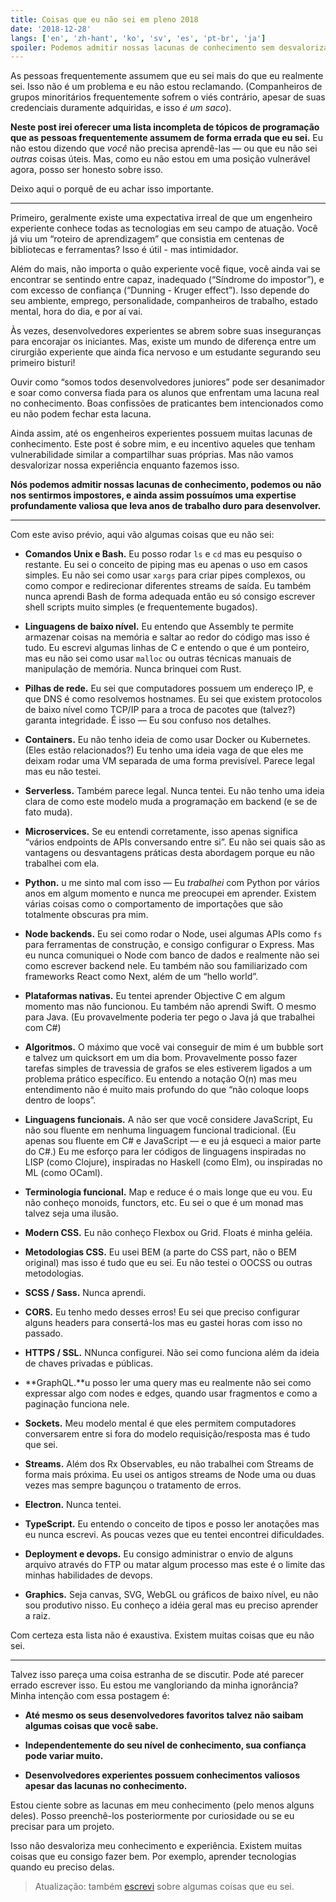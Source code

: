 ```yaml
---
title: Coisas que eu não sei em pleno 2018
date: '2018-12-28'
langs: ['en', 'zh-hant', 'ko', 'sv', 'es', 'pt-br', 'ja']
spoiler: Podemos admitir nossas lacunas de conhecimento sem desvalorizar nossa experiência.
---
```


As pessoas frequentemente assumem que eu sei mais do que eu realmente sei. Isso não é um problema e eu não estou reclamando. (Companheiros de grupos minoritários frequentemente sofrem o viés contrário, apesar de suas credenciais duramente adquiridas, e isso *é um saco*).

**Neste post irei oferecer uma lista incompleta de tópicos de programação que as pessoas frequentemente assumem de forma errada que eu sei.** Eu não estou dizendo que *você* não precisa aprendê-las — ou que eu não sei *outras* coisas úteis. Mas, como eu não estou em uma posição vulnerável agora, posso ser honesto sobre isso.

Deixo aqui o porquê de eu achar isso importante.

---

Primeiro, geralmente existe uma expectativa irreal de que um engenheiro experiente conhece todas as tecnologias em seu campo de atuação. Você já viu um “roteiro de aprendizagem” que consistia em centenas de bibliotecas e ferramentas? Isso é útil - mas intimidador.

Além do mais, não importa o quão experiente você fique, você ainda vai se encontrar se sentindo entre capaz, inadequado (“Síndrome do impostor”), e com excesso de confiança (“Dunning - Kruger effect”). Isso depende do seu ambiente, emprego, personalidade, companheiros de trabalho, estado mental, hora do dia, e por aí vai.

Às vezes, desenvolvedores experientes se abrem sobre suas inseguranças para encorajar os iniciantes. Mas, existe um mundo de diferença entre um cirurgião experiente que ainda fica nervoso e um estudante segurando seu primeiro bisturi!

Ouvir como “somos todos desenvolvedores juniores” pode ser desanimador e soar como conversa fiada para os alunos que enfrentam uma lacuna real no conhecimento. Boas confissões de praticantes bem intencionados como eu não podem fechar esta lacuna.

Ainda assim, até os engenheiros experientes possuem muitas lacunas de conhecimento. Este post é sobre mim, e eu incentivo aqueles que tenham vulnerabilidade similar a compartilhar suas próprias. Mas não vamos desvalorizar nossa experiência enquanto fazemos isso.

**Nós podemos admitir nossas lacunas de conhecimento, podemos ou não nos sentirmos impostores, e ainda assim possuímos uma expertise profundamente valiosa que leva anos de trabalho duro para desenvolver.**

---

Com este aviso prévio, aqui vão algumas coisas que eu não sei:

* **Comandos Unix e Bash.**  Eu posso rodar `ls` e `cd` mas eu pesquiso o restante. Eu sei o conceito de piping mas eu apenas o uso em casos simples. Eu não sei como usar `xargs` para criar pipes complexos, ou como compor e redirecionar diferentes streams de saída. Eu também nunca aprendi Bash de forma adequada então eu só consigo escrever shell scripts muito simples (e frequentemente bugados).

* **Linguagens de baixo nível.** Eu entendo que Assembly te permite armazenar coisas na memória e saltar ao redor do código mas isso é tudo. Eu escrevi algumas linhas de C e entendo o que é um ponteiro, mas eu não sei como usar `malloc` ou outras técnicas manuais de manipulação  de memória. Nunca brinquei com Rust.

* **Pilhas de rede.** Eu sei que computadores possuem um endereço IP, e que DNS é como resolvemos hostnames. Eu sei que existem protocolos de baixo nível como TCP/IP para a troca de pacotes que (talvez?) garanta integridade. É isso — Eu sou confuso nos detalhes.

* **Containers.** Eu não tenho ideia de como usar Docker ou Kubernetes. (Eles estão relacionados?) Eu tenho uma ideia vaga de que eles me deixam rodar uma VM separada de uma forma previsível. Parece legal mas eu não testei.

* **Serverless.** Também parece legal. Nunca tentei. Eu não tenho uma ideia clara de como este modelo muda a programação em backend (e se de fato muda).

* **Microservices.** Se eu entendi corretamente, isso apenas significa “vários endpoints de APIs conversando entre si”. Eu não sei quais são as vantagens ou desvantagens práticas desta abordagem porque eu não trabalhei com ela.

* **Python.** u me sinto mal com isso — Eu *trabalhei* com Python por vários anos em algum momento e nunca me preocupei em aprender. Existem várias coisas como o comportamento de importações que são totalmente obscuras pra mim.

* **Node backends.** Eu sei como rodar o Node, usei algumas APIs como `fs` para ferramentas de construção, e consigo configurar o Express. Mas eu nunca comuniquei o Node com banco de dados e realmente não sei como escrever backend nele. Eu também não sou familiarizado com frameworks React como Next, além de um “hello world”.

* **Plataformas nativas.** Eu tentei aprender Objective C em algum momento mas não funcionou. Eu também não aprendi Swift. O mesmo para Java. (Eu provavelmente poderia ter pego o Java já que trabalhei com C#)

* **Algoritmos.** O máximo que você vai conseguir de mim é um bubble sort e talvez um quicksort em um dia bom. Provavelmente posso fazer tarefas simples de travessia de grafos se eles estiverem ligados a um problema prático específico. Eu entendo a notação O(n) mas meu entendimento não é muito mais profundo do que “não coloque loops dentro de loops”.

* **Linguagens funcionais.** A não ser que você considere JavaScript, Eu não sou fluente em nenhuma linguagem funcional tradicional. (Eu apenas sou fluente em C# e JavaScript — e eu já esqueci a maior parte do C#.) Eu me esforço para ler códigos de linguagens inspiradas no LISP (como Clojure), inspiradas no Haskell (como Elm), ou inspiradas no ML (como OCaml).

* **Terminologia funcional.** Map e reduce é o mais longe que eu vou. Eu não conheço monoids, functors, etc. Eu sei o que é um monad mas talvez seja uma ilusão.

* **Modern CSS.** Eu não conheço Flexbox ou Grid. Floats é minha geléia.

* **Metodologias CSS.** Eu usei BEM (a parte do CSS part, não o BEM original) mas isso é tudo que eu sei. Eu não testei o OOCSS ou outras metodologias.

* **SCSS / Sass.** Nunca aprendi.

* **CORS.** Eu tenho medo desses erros! Eu sei que preciso configurar alguns headers para consertá-los mas eu gastei horas com isso no passado.

* **HTTPS / SSL.** NNunca configurei. Não sei como funciona além da ideia de chaves privadas e públicas.

* **GraphQL.**u posso ler uma query mas eu realmente não sei como expressar algo com nodes e edges, quando usar fragmentos e como a paginação funciona nele.

* **Sockets.** Meu modelo mental é que eles permitem computadores conversarem entre si fora do modelo requisição/resposta mas é tudo que sei.

* **Streams.** Além dos Rx Observables, eu não trabalhei com Streams de forma mais próxima. Eu usei os antigos streams de Node uma ou duas vezes mas sempre bagunçou o tratamento de erros.

* **Electron.** Nunca tentei.

* **TypeScript.** Eu entendo o conceito de tipos e posso ler anotações mas eu nunca escrevi. As poucas vezes que eu tentei encontrei dificuldades.

* **Deployment e devops.** Eu consigo administrar o envio de alguns arquivo através do FTP ou matar algum processo mas este é o limite das minhas habilidades de devops.

* **Graphics.** Seja canvas, SVG, WebGL ou gráficos de baixo nível, eu não sou produtivo nisso. Eu conheço a idéia geral mas eu preciso aprender a raiz.

Com certeza esta lista não é exaustiva. Existem muitas coisas que eu não sei.

---

Talvez isso pareça uma coisa estranha de se discutir. Pode até parecer errado escrever isso. Eu estou me vangloriando da minha ignorância? Minha intenção com essa postagem é:

* **Até mesmo os seus desenvolvedores favoritos talvez não saibam algumas coisas que você sabe.**

* **Independentemente do seu nível de conhecimento, sua confiança pode variar muito.**

* **Desenvolvedores experientes possuem conhecimentos valiosos apesar das lacunas no conhecimento.**

Estou ciente sobre as lacunas em meu conhecimento (pelo menos alguns deles). Posso preenchê-los posteriormente por curiosidade ou se eu precisar para um projeto.

Isso não desvaloriza meu conhecimento e experiência. Existem muitas coisas que eu consigo fazer bem. Por exemplo, aprender tecnologias quando eu preciso delas.

>Atualização: também [escrevi](/the-elements-of-ui-engineering/) sobre algumas coisas que eu sei.
